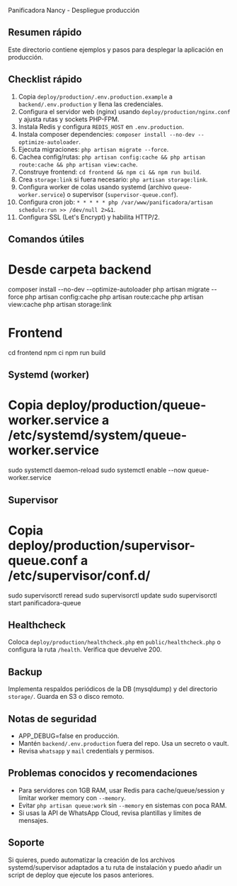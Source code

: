 Panificadora Nancy - Despliegue producción

Resumen rápido
-------------
Este directorio contiene ejemplos y pasos para desplegar la aplicación en producción.

Checklist rápido
----------------
1. Copia `deploy/production/.env.production.example` a `backend/.env.production` y llena las credenciales.
2. Configura el servidor web (nginx) usando `deploy/production/nginx.conf` y ajusta rutas y sockets PHP-FPM.
3. Instala Redis y configura `REDIS_HOST` en `.env.production`.
4. Instala composer dependencies: `composer install --no-dev --optimize-autoloader`.
5. Ejecuta migraciones: `php artisan migrate --force`.
6. Cachea config/rutas: `php artisan config:cache && php artisan route:cache && php artisan view:cache`.
7. Construye frontend: `cd frontend && npm ci && npm run build`.
8. Crea `storage:link` si fuera necesario: `php artisan storage:link`.
9. Configura worker de colas usando systemd (archivo `queue-worker.service`) o supervisor (`supervisor-queue.conf`).
10. Configura cron job: `* * * * * php /var/www/panificadora/artisan schedule:run >> /dev/null 2>&1`.
11. Configura SSL (Let's Encrypt) y habilita HTTP/2.

Comandos útiles
---------------
# Desde carpeta backend
composer install --no-dev --optimize-autoloader
php artisan migrate --force
php artisan config:cache
php artisan route:cache
php artisan view:cache
php artisan storage:link

# Frontend
cd frontend
npm ci
npm run build

Systemd (worker)
-----------------
# Copia deploy/production/queue-worker.service a /etc/systemd/system/queue-worker.service
sudo systemctl daemon-reload
sudo systemctl enable --now queue-worker.service

Supervisor
----------
# Copia deploy/production/supervisor-queue.conf a /etc/supervisor/conf.d/
sudo supervisorctl reread
sudo supervisorctl update
sudo supervisorctl start panificadora-queue

Healthcheck
-----------
Coloca `deploy/production/healthcheck.php` en `public/healthcheck.php` o configura la ruta `/health`. Verifica que devuelve 200.

Backup
------
Implementa respaldos periódicos de la DB (mysqldump) y del directorio `storage/`. Guarda en S3 o disco remoto.

Notas de seguridad
------------------
- APP_DEBUG=false en producción.
- Mantén `backend/.env.production` fuera del repo. Usa un secreto o vault.
- Revisa `whatsapp` y `mail` credentials y permisos.

Problemas conocidos y recomendaciones
------------------------------------
- Para servidores con 1GB RAM, usar Redis para cache/queue/session y limitar worker memory con `--memory`.
- Evitar `php artisan queue:work` sin `--memory` en sistemas con poca RAM.
- Si usas la API de WhatsApp Cloud, revisa plantillas y límites de mensajes.

Soporte
-------
Si quieres, puedo automatizar la creación de los archivos systemd/supervisor adaptados a tu ruta de instalación y puedo añadir un script de deploy que ejecute los pasos anteriores.

